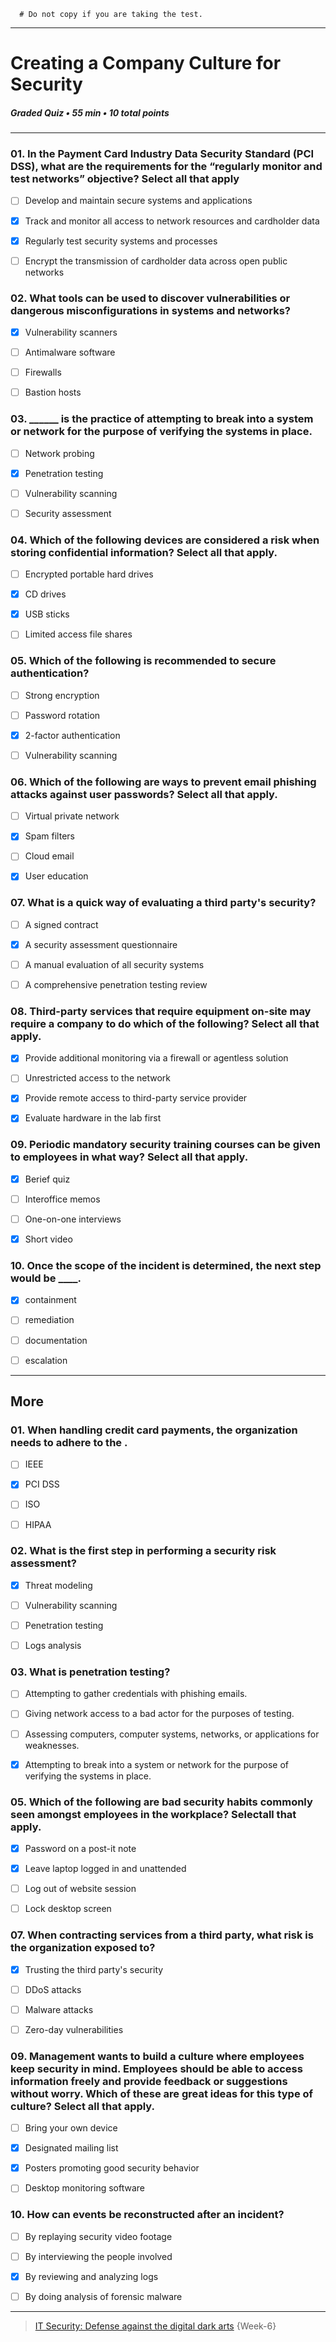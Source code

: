 
```
  # Do not copy if you are taking the test.
```
--- 

# Creating a Company Culture for Security
##### Graded Quiz • 55 min • 10 total points 
----- 

### 01. In the Payment Card Industry Data Security Standard (PCI DSS), what are the requirements for the “regularly monitor and test networks” objective? Select all that apply     
- [ ] Develop and maintain secure systems and applications    
- [x] Track and monitor all access to network resources and cardholder data     
- [x] Regularly test security systems and processes     
- [ ] Encrypt the transmission of cardholder data across open public networks       


### 02. What tools can be used to discover vulnerabilities or dangerous misconfigurations in systems and networks?     
- [x] Vulnerability scanners     
- [ ] Antimalware software      
- [ ] Firewalls     
- [ ] Bastion hosts  


### 03. ______ is the practice of attempting to break into a system or network for the purpose of verifying the systems in place.      
- [ ] Network probing    
- [x] Penetration testing     
- [ ] Vulnerability scanning    
- [ ] Security assessment   


### 04. Which of the following devices are considered a risk when storing confidential information? Select all that apply.      
- [ ] Encrypted portable hard drives     
- [x] CD drives    
- [x] USB sticks     
- [ ] Limited access file shares    


### 05. Which of the following is recommended to secure authentication?    
- [ ] Strong encryption    
- [ ] Password rotation    
- [x] 2-factor authentication    
- [ ] Vulnerability scanning     


### 06. Which of the following are ways to prevent email phishing attacks against user passwords? Select all that apply.    
- [ ] Virtual private network    
- [x] Spam filters    
- [ ] Cloud email     
- [x] User education  


### 07. What is a quick way of evaluating a third party's security?     
- [ ] A signed contract      
- [x] A security assessment questionnaire     
- [ ] A manual evaluation of all security systems     
- [ ] A comprehensive penetration testing review    


### 08. Third-party services that require equipment on-site may require a company to do which of the following? Select all that apply.      
- [x] Provide additional monitoring via a firewall or agentless solution      
- [ ] Unrestricted access to the network      
- [x] Provide remote access to third-party service provider     
- [x] Evaluate hardware in the lab first     


### 09. Periodic mandatory security training courses can be given to employees in what way? Select all that apply.      
- [x] Berief quiz     
- [ ] Interoffice memos     
- [ ] One-on-one interviews     
- [x] Short video  


### 10. Once the scope of the incident is determined, the next step would be ____.     
- [x] containment     
- [ ] remediation     
- [ ] documentation     
- [ ] escalation 


-------
## More 

### 01. When handling credit card payments, the organization needs to adhere to the .     
- [ ] IEEE      
- [x] PCI DSS     
- [ ] ISO      
- [ ] HIPAA   


### 02. What is the first step in performing a security risk assessment?     
- [x] Threat modeling      
- [ ] Vulnerability scanning     
- [ ] Penetration testing     
- [ ] Logs analysis   


### 03. What is penetration testing?      
- [ ] Attempting to gather credentials with phishing emails.      
- [ ] Giving network access to a bad actor for the purposes of testing.      
- [ ] Assessing computers, computer systems, networks, or applications for weaknesses.      
- [x] Attempting to break into a system or network for the purpose of verifying the systems in place.   


### 05. Which of the following are bad security habits commonly seen amongst employees in the workplace? Selectall that apply.       
- [x] Password on a post-it note      
- [x] Leave laptop logged in and unattended       
- [ ] Log out of website session      
- [ ] Lock desktop screen     


### 07. When contracting services from a third party, what risk is the organization exposed to?      
- [x] Trusting the third party's security      
- [ ] DDoS attacks       
- [ ] Malware attacks      
- [ ] Zero-day vulnerabilities   


### 09. Management wants to build a culture where employees keep security in mind. Employees should be able to access information freely and provide feedback or suggestions without worry. Which of these are great ideas for this type of culture? Select all that apply.       
- [ ] Bring your own device       
- [x] Designated mailing list       
- [x] Posters promoting good security behavior       
- [ ] Desktop monitoring software  


### 10. How can events be reconstructed after an incident?       
- [ ] By replaying security video footage       
- [ ] By interviewing the people involved       
- [x] By reviewing and analyzing logs       
- [ ] By doing analysis of forensic malware    



--- 
> [IT Security: Defense against the digital dark arts](https://www.coursera.org/learn/it-security/) {Week-6} 
